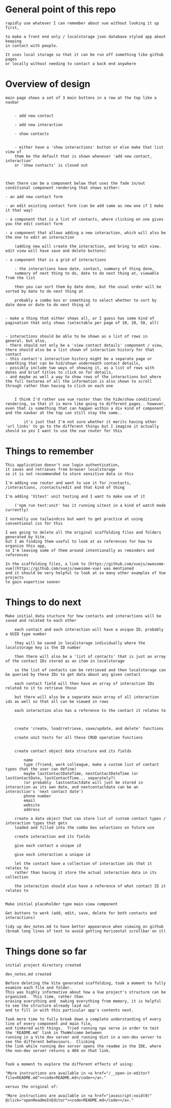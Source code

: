 # General point of this repo

    rapidly use whatever I can remember about vue without looking it up first,

    to make a front end only / localstorage json database styled app about keeping
    in contact with people.

    It uses local storage so that it can be run off something like github pages
    or locally without needing to contact a back end anywhere

# Overview of design

    main page shows a set of 3 main buttons in a row at the top like a navbar


    	- add new contact

    	- add new interaction

    	- show contacts


        - either have a 'show interactions' button or else make that list view of
        them be the default that is shown whenever 'add new contact, interaction'
        or 'show contacts' is closed out



    then there can be a component below that uses the fade in/out conditional component rendering that shows either:

    - an add new contact form

    - an edit existing contact form (can be add same as new one if I make it that way)

    - a component that is a list of contacts, where clicking on one gives you the edit contact form

    - a component that allows adding a new interaction, which will also be the one to edit an interaction

        (adding new will create the interaction, and bring to edit view.  edit view will have save and delete buttons)

    - a component that is a grid of interactions

        - the interactions have date, contact, summary of thing done,
        summary of next thing to do, date to do next thing at, viewable from the list

    	then you can sort them by date done, but the usual order will be sorted by date to do next thing at

    	probably a combo box or something to select whether to sort by date done or date to do next thing at


    - make a thing that either shows all, or I guess has some kind of pagination that only shows (selectable per page of 10, 20, 50, all)


    - interactions should be able to be shown as a list of rows in general, but also,
    - there should not only be a 'view contact details' component / view, there should also be a list shown of interaction history for that contact
    - this contact's interaction history might be a separate page or something that can be hid/shown underneath contact details,
    - possibly include two ways of showing it, as a list of rows with dates and brief titles to click on for details,
    - and maybe as well a way to show rows of the interactions but where the full textarea of all the information is also shown to scroll through rather than having to click on each one


    	I think I'd rather use vue router than the hide/show conditional rendering, so that it is more like going to different pages.. however, even that is something that can happen within a div kind of component and the navbar at the top can still stay the same..

    		it's just that I'm not sure whether it merits having other 'url links' to go to the different things but I imagine it actually should so yes I want to use the vue router for this

# Things to remember

    This application doesn't use login authentication,
    it saves and retrieves from browser localstorage
    so it is not recommended to store sensitive data in this

    I'm adding vue router and want to use it for /contacts,
    /interactions, /contacts/edit and that kind of thing

    I'm adding 'Vitest' unit testing and I want to make use of it

        ('npm run test:unit' has it running vitest in a kind of watch mode currently)

    I normally use tailwindcss but want to get practice at using conventional css for this

    I was going to delete all the original scaffolding files and folders generated by Vite,
    but I am finding them useful to look at as references for how to organize this app,
    so I'm leaving some of them around intentionally as reminders and references

    In the scaffolding files, a link to [https://github.com/vuejs/awesome-vue](https://github.com/vuejs/awesome-vue) was mentioned
    and it should be very helpful to look at so many other examples of Vue projects
    to gain expertise sooner

# Things to do next

    Make initial data stucture for how contacts and interactions will be saved and related to each other

        each contact and each interaction will have a unique ID, probably a UUID type number

        they will be saved in localstorage individually where the localstorage key is the ID number

        then there will also be a 'list of contacts' that is just an array of the contact IDs stored as an item in localstorage

        so the list of contacts can be retrieved and then localstorage can be queried by these IDs to get data about any given contact

        each contact field will then have an array of interaction IDs related to it to retrieve those

        but there will also be a separate main array of all interaction ids as well so that all can be viewed in rows

        each interaction also has a reference to the contact it relates to



        create 'create, load/retrieve, save/update, and delete' functions

        create unit tests for all these CRUD operation functions


        create contact object data structure and its fields

            name
            type (friend, work colleague, make a custom list of contact types that the user can define)
            maybe lastContactDateTime, nextContactDateTime (or lastContactDate, lastContactTime... separately?)
            (or probably  lastcontactdate will just be stored in interaction as its own date, and nextcontactdate can be an interaction's 'next contact date')
            phone number
            email
            website
            address

        create a data object that can store list of custom contact types / interaction types that gets
        loaded and filled into the combo box selections on future use

        create interaction and its fields

        give each contact a unique id

        give each interaction a unique id

        let the contact have a collection of interaction ids that it relates to
        rather than having it store the actual interaction data in its collection

        the interaction should also have a reference of what contact ID it relates to


    Make initial placeholder type main view component

    Get buttons to work (add, edit, save, delete for both contacts and interactions)

    tidy up dev_notes.md to have better appearance when viewing on github
    (break long lines of text to avoid getting horizontal scrollbar on it)

# Things done so far

    initial project directory created

    dev_notes.md created

    Before deleting the Vite generated scaffolding, took a moment to fully examine each file and folder.
    This was highly informative about how a Vue project's structure can be organized.  This time, rather than
    erasing everything and  making everything from memory, it is helpful to see the structure already laid out
    and to fill in with this particular app's contents next.

    Took more time to fully break down a complete understanding of every line of every component and main file,
    and tinkered with things.  Tried running npx serve in order to test the 'README.md' link in TheWelcome between
    running in a Vite dev server and running dist in a non-dev server to see the different behaviours.  Clicking
    the link while running dev server opens the readme in the IDE, where the non-dev server returns a 404 on that link.


    Took a moment to explore the different effects of using:

    "More instructions are available in <a href="/__open-in-editor?file=README.md"><code>README.md</code></a>."

    versus the original of:

    "More instructions are available in <a href="javascript:void(0)" @click="openReadmeInEditor"><code>README.md</code></a>."
